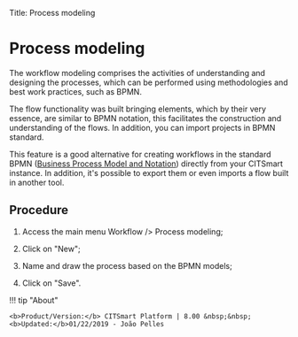 Title: Process modeling

# Process modeling

The workflow modeling comprises the activities of understanding and designing the processes, which can be performed using methodologies and best work practices, such as BPMN. 

The flow functionality was built bringing elements, which by their very essence, are similar to BPMN notation, this facilitates the construction and understanding of the flows. In addition, you can import projects in BPMN standard.

This feature is a good alternative for creating workflows in the standard BPMN ([Business Process Model and Notation][1]) directly from your CITSmart instance. In addition, it's possible to export them or even imports a flow built in another tool.

## Procedure

1. Access the main menu Workflow /> Process modeling;

2. Click on "New";

3. Name and draw the process based on the BPMN models;

4. Click on "Save".



[1]:http://www.bpmn.org/


!!! tip "About"

    <b>Product/Version:</b> CITSmart Platform | 8.00 &nbsp;&nbsp;
    <b>Updated:</b>01/22/2019 - João Pelles  
	
